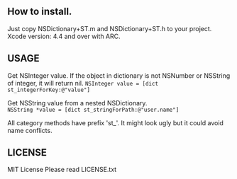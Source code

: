 How to install.
---
Just copy NSDictionary+ST.m and NSDictionary+ST.h to your project.  
Xcode version: 4.4 and over with ARC.

USAGE
---
Get NSInteger value. If the object in dictionary is not NSNumber or NSString of integer, it will return nil.
`NSInteger value = [dict st_integerForKey:@"value"]`
  
Get NSString value from a nested NSDictionary.  
`NSString *value = [dict st_stringForPath:@"user.name"]`
  
All category methods have prefix 'st_'. It might look ugly but it could avoid name conflicts.  

LICENSE
---
MIT License
Please read LICENSE.txt
